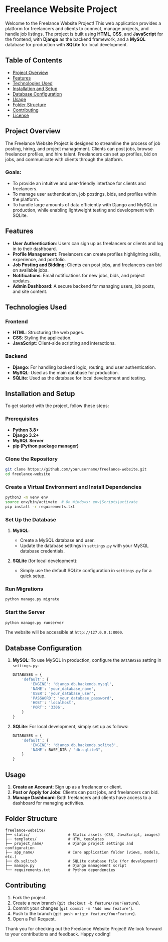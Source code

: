 # Freelance Website Project

Welcome to the Freelance Website Project! This web application provides a platform for freelancers and clients to connect, manage projects, and handle job listings. The project is built using **HTML**, **CSS**, and **JavaScript** for the frontend, with **Django** as the backend framework, and a **MySQL** database for production with **SQLite** for local development.

## Table of Contents

- [Project Overview](#project-overview)
- [Features](#features)
- [Technologies Used](#technologies-used)
- [Installation and Setup](#installation-and-setup)
- [Database Configuration](#database-configuration)
- [Usage](#usage)
- [Folder Structure](#folder-structure)
- [Contributing](#contributing)
- [License](#license)

## Project Overview

The Freelance Website Project is designed to streamline the process of job posting, hiring, and project management. Clients can post jobs, browse freelancer profiles, and hire talent. Freelancers can set up profiles, bid on jobs, and communicate with clients through the platform.

### Goals:
- To provide an intuitive and user-friendly interface for clients and freelancers.
- To manage user authentication, job postings, bids, and profiles within the platform.
- To handle large amounts of data efficiently with Django and MySQL in production, while enabling lightweight testing and development with SQLite.

## Features

- **User Authentication**: Users can sign up as freelancers or clients and log in to their dashboard.
- **Profile Management**: Freelancers can create profiles highlighting skills, experience, and portfolio.
- **Job Posting and Bidding**: Clients can post jobs, and freelancers can bid on available jobs.
- **Notifications**: Email notifications for new jobs, bids, and project updates.
- **Admin Dashboard**: A secure backend for managing users, job posts, and site content.

## Technologies Used

### Frontend
- **HTML**: Structuring the web pages.
- **CSS**: Styling the application.
- **JavaScript**: Client-side scripting and interactions.

### Backend
- **Django**: For handling backend logic, routing, and user authentication.
- **MySQL**: Used as the main database for production.
- **SQLite**: Used as the database for local development and testing.

## Installation and Setup

To get started with the project, follow these steps:

### Prerequisites
- **Python 3.8+**
- **Django 3.2+**
- **MySQL Server**
- **pip (Python package manager)**

### Clone the Repository
```bash
git clone https://github.com/yourusername/freelance-website.git
cd freelance-website
```

### Create a Virtual Environment and Install Dependencies
```bash
python3 -m venv env
source env/bin/activate  # On Windows: env\Scripts\activate
pip install -r requirements.txt
```

### Set Up the Database
1. **MySQL**:
   - Create a MySQL database and user.
   - Update the database settings in `settings.py` with your MySQL database credentials.

2. **SQLite** (for local development):
   - Simply use the default SQLite configuration in `settings.py` for a quick setup.

### Run Migrations
```bash
python manage.py migrate
```

### Start the Server
```bash
python manage.py runserver
```

The website will be accessible at `http://127.0.0.1:8000`.

## Database Configuration

1. **MySQL**: To use MySQL in production, configure the `DATABASES` setting in `settings.py`:
   ```python
   DATABASES = {
       'default': {
           'ENGINE': 'django.db.backends.mysql',
           'NAME': 'your_database_name',
           'USER': 'your_database_user',
           'PASSWORD': 'your_database_password',
           'HOST': 'localhost',
           'PORT': '3306',
       }
   }
   ```

2. **SQLite**: For local development, simply set up as follows:
   ```python
   DATABASES = {
       'default': {
           'ENGINE': 'django.db.backends.sqlite3',
           'NAME': BASE_DIR / "db.sqlite3",
       }
   }
   ```

## Usage

1. **Create an Account**: Sign up as a freelancer or client.
2. **Post or Apply for Jobs**: Clients can post jobs, and freelancers can bid.
3. **Manage Dashboard**: Both freelancers and clients have access to a dashboard for managing activities.

## Folder Structure

```plaintext
freelance-website/
├── static/                 # Static assets (CSS, JavaScript, images)
├── templates/              # HTML templates
├── project_name/           # Django project settings and configuration
├── app_name/               # Core application folder (views, models, etc.)
├── db.sqlite3              # SQLite database file (for development)
├── manage.py               # Django management script
└── requirements.txt        # Python dependencies
```

## Contributing

1. Fork the project.
2. Create a new branch (`git checkout -b feature/YourFeature`).
3. Commit your changes (`git commit -m 'Add new feature'`).
4. Push to the branch (`git push origin feature/YourFeature`).
5. Open a Pull Request.


Thank you for checking out the Freelance Website Project! We look forward to your contributions and feedback. Happy coding!
